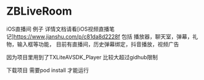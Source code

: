 # ZBLiveRoom
iOS直播间 例子 详情文档请看[iOS视频直播笔记]https://www.jianshu.com/p/c81da8d2228f
包括 播放器，聊天室，弹幕，礼物，输入框等功能，
目前有直播间，历史弹幕绑定，抖音播放，视频广告

因为项目里用到了TXLiteAVSDK_Player 比较大超过gidhub限制

下载项目 需要pod install 才能运行
